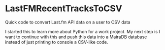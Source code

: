 # LastFMRecentTracksToCSV
Quick code to convert Last.fm API data on a user to CSV data

I started this to learn more about Python for a work project. My next step is I want to continue with this and push this data into a MairaDB database instead of just printing to console a CSV-like code.
